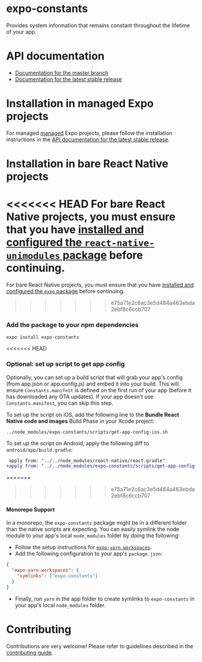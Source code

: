# expo-constants

Provides system information that remains constant throughout the lifetime of your app.

# API documentation

- [Documentation for the master branch](https://github.com/expo/expo/blob/master/docs/pages/versions/unversioned/sdk/constants.md)
- [Documentation for the latest stable release](https://docs.expo.io/versions/latest/sdk/constants/)

# Installation in managed Expo projects

For managed [managed](https://docs.expo.io/versions/latest/introduction/managed-vs-bare/) Expo projects, please follow the installation instructions in the [API documentation for the latest stable release](https://docs.expo.io/versions/latest/sdk/constants/).

# Installation in bare React Native projects

<<<<<<< HEAD
For bare React Native projects, you must ensure that you have [installed and configured the `react-native-unimodules` package](https://github.com/expo/expo/tree/master/packages/react-native-unimodules) before continuing.
=======
For bare React Native projects, you must ensure that you have [installed and configured the `expo` package](https://docs.expo.dev/bare/installing-expo-modules/) before continuing.
>>>>>>> e75a71e2c6ac3e5d484a463ebda2ebf8c6ccb707

### Add the package to your npm dependencies

```
expo install expo-constants
```

<<<<<<< HEAD
### Optional: set up script to get app config

Optionally, you can set up a build script that will grab your app's config (from app.json or app.config.js) and embed it into your build. This will ensure `Constants.manifest` is defined on the first run of your app (before it has downloaded any OTA updates). If your app doesn't use `Constants.manifest`, you can skip this step.

To set up the script on iOS, add the following line to the **Bundle React Native code and images** Build Phase in your Xcode project:

```
../node_modules/expo-constants/scripts/get-app-config-ios.sh
```

To set up the script on Android, apply the following diff to `android/app/build.gradle`:

```diff
 apply from: "../../node_modules/react-native/react.gradle"
+apply from: "../../node_modules/expo-constants/scripts/get-app-config-android.gradle"
```

=======
>>>>>>> e75a71e2c6ac3e5d484a463ebda2ebf8c6ccb707
#### Monorepo Support

In a monorepo, the `expo-constants` package might be in a different folder than the native scripts are expecting. You can easily symlink the node module to your app's local `node_modules` folder by doing the following:
 
- Follow the setup instructions for [`expo-yarn-workspaces`](https://github.com/expo/expo/tree/master/packages/expo-yarn-workspaces). 
- Add the following configuration to your app's `package.json`:

```json
{
  "expo-yarn-workspaces": {
    "symlinks": ["expo-constants"]
  }
}
```

- Finally, run `yarn` in the app folder to create symlinks to `expo-constants` in your app's local `node_modules` folder.

# Contributing

Contributions are very welcome! Please refer to guidelines described in the [contributing guide](https://github.com/expo/expo#contributing).
